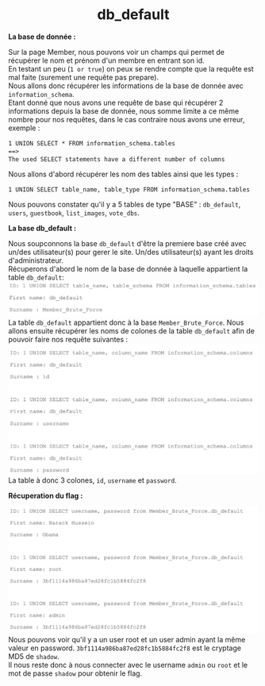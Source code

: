 <h1 align="center">
db_default
</h1>
<p><b> La base de donnée : </b></p>

Sur la page Member, nous pouvons voir un champs qui permet de récupérer le nom et prénom d'un membre en entrant son id.  
En testant un peu (`1 or true`) on peux se rendre compte que la requête est mal faite (surement une requête pas prepare).  
Nous allons donc récupérer les informations de la base de donnée avec `information_schema`.  
Etant donné que nous avons une requête de base qui récupérer 2 informations depuis la base de donnée, nous somme limite a ce même nombre pour nos requêtes, dans le cas contraire nous avons une erreur, exemple :
```
1 UNION SELECT * FROM information_schema.tables
==> 
The used SELECT statements have a different number of columns
```

Nous allons d'abord récupérer les nom des tables ainsi que les types : 
```
1 UNION SELECT table_name, table_type FROM information_schema.tables
```
Nous pouvons constater qu'il y a 5 tables de type "BASE" : `db_default`, `users`, `guestbook`, `list_images`, `vote_dbs`.

<p><b> La base db_default :</b></p>

Nous soupconnons la base `db_default` d'être la premiere base créé avec un/des utilisateur(s) pour gerer le site. Un/des utilisateur(s) ayant les droits d'administrateur.  
Récuperons d'abord le nom de la base de donnée à laquelle appartient la table `db_default`:
![base_db_default](../../assets/base_db_default.png)
La table `db_default` appartient donc à la base `Member_Brute_Force`.
Nous allons ensuite récupérer les noms de colones de la table `db_default` afin de pouvoir faire nos requête suivantes :
![columns_db_default](../../assets/columns_db_default.png)
La table à donc 3 colones, `id`, `username` et `password`.

<p><b> Récuperation du flag :</b></p>

![names_db_default](../../assets/names_db_default.png)
Nous pouvons voir qu'il y a un user root et un user admin ayant la même valeur en password.
`3bf1114a986ba87ed28fc1b5884fc2f8` est le cryptage MD5 de `shadow`.  
Il nous reste donc à nous connecter avec le username `admin` ou `root` et le mot de passe `shadow` pour obtenir le flag.
